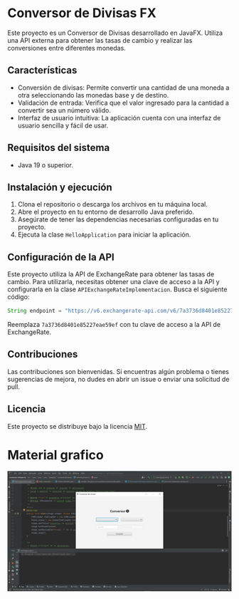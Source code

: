 # Conversor de Divisas FX

Este proyecto es un Conversor de Divisas desarrollado en JavaFX. Utiliza una API externa para obtener las tasas de cambio y realizar las conversiones entre diferentes monedas.

## Características

- Conversión de divisas: Permite convertir una cantidad de una moneda a otra seleccionando las monedas base y de destino.
- Validación de entrada: Verifica que el valor ingresado para la cantidad a convertir sea un número válido.
- Interfaz de usuario intuitiva: La aplicación cuenta con una interfaz de usuario sencilla y fácil de usar.

## Requisitos del sistema

- Java 19 o superior.

## Instalación y ejecución

1. Clona el repositorio o descarga los archivos en tu máquina local.
2. Abre el proyecto en tu entorno de desarrollo Java preferido.
3. Asegúrate de tener las dependencias necesarias configuradas en tu proyecto.
4. Ejecuta la clase `HelloApplication` para iniciar la aplicación.

## Configuración de la API

Este proyecto utiliza la API de ExchangeRate para obtener las tasas de cambio. Para utilizarla, necesitas obtener una clave de acceso a la API y configurarla en la clase `APIExchangeRateImplementacion`. Busca el siguiente código:

```java
String endpoint = "https://v6.exchangerate-api.com/v6/7a3736d8401e85227eae59ef/pair/" + base + "/" + destino + "/" + importe;
```

Reemplaza `7a3736d8401e85227eae59ef` con tu clave de acceso a la API de ExchangeRate.

## Contribuciones

Las contribuciones son bienvenidas. Si encuentras algún problema o tienes sugerencias de mejora, no dudes en abrir un issue o enviar una solicitud de pull.

## Licencia

Este proyecto se distribuye bajo la licencia [MIT](https://opensource.org/licenses/MIT).

# Material grafico

![Captura de pantalla del programa](src/main/resources/vista.png)